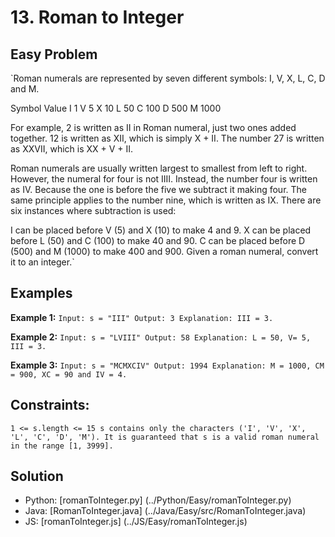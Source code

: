 # 13. Roman to Integer

## Easy Problem

`Roman numerals are represented by seven different symbols: I, V, X, L, C, D and M.

Symbol       Value
I             1
V             5
X             10
L             50
C             100
D             500
M             1000

For example, 2 is written as II in Roman numeral, just two ones added together. 12 is written as XII, which is simply X + II. The number 27 is written as XXVII, which is XX + V + II.

Roman numerals are usually written largest to smallest from left to right. However, the numeral for four is not IIII. Instead, the number four is written as IV. Because the one is before the five we subtract it making four. The same principle applies to the number nine, which is written as IX. There are six instances where subtraction is used:

I can be placed before V (5) and X (10) to make 4 and 9. 
X can be placed before L (50) and C (100) to make 40 and 90. 
C can be placed before D (500) and M (1000) to make 400 and 900.
Given a roman numeral, convert it to an integer.`

 ## Examples

**Example 1:**
`Input: s = "III"
Output: 3
Explanation: III = 3.`

**Example 2:**
`Input: s = "LVIII"
Output: 58
Explanation: L = 50, V= 5, III = 3.`

**Example 3:**
`Input: s = "MCMXCIV"
Output: 1994
Explanation: M = 1000, CM = 900, XC = 90 and IV = 4.`
 

## Constraints:
`1 <= s.length <= 15
s contains only the characters ('I', 'V', 'X', 'L', 'C', 'D', 'M').
It is guaranteed that s is a valid roman numeral in the range [1, 3999].`

## Solution
- Python: [romanToInteger.py] (../Python/Easy/romanToInteger.py)
- Java: [RomanToInteger.java] (../Java/Easy/src/RomanToInteger.java)
- JS: [romanToInteger.js] (../JS/Easy/romanToInteger.js)
